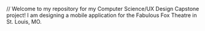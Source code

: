 // Welcome to my repository for my Computer Science/UX Design Capstone project! I am designing a mobile application for the Fabulous Fox Theatre in St. Louis, MO. 
